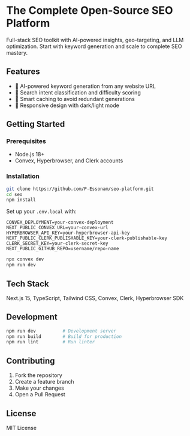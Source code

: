 # The Complete Open-Source SEO Platform

Full-stack SEO toolkit with AI-powered insights, geo-targeting, and LLM optimization. Start with keyword generation and scale to complete SEO mastery.

## Features

- 🤖 AI-powered keyword generation from any website URL
- 🎯 Search intent classification and difficulty scoring
- 💾 Smart caching to avoid redundant generations
- 📱 Responsive design with dark/light mode

## Getting Started

### Prerequisites
- Node.js 18+
- Convex, Hyperbrowser, and Clerk accounts

### Installation

```bash
git clone https://github.com/P-Essonam/seo-platform.git
cd seo
npm install
```

Set up your `.env.local` with:
```env
CONVEX_DEPLOYMENT=your-convex-deployment
NEXT_PUBLIC_CONVEX_URL=your-convex-url
HYPERBROWSER_API_KEY=your-hyperbrowser-api-key
NEXT_PUBLIC_CLERK_PUBLISHABLE_KEY=your-clerk-publishable-key
CLERK_SECRET_KEY=your-clerk-secret-key
NEXT_PUBLIC_GITHUB_REPO=username/repo-name
```

```bash
npx convex dev
npm run dev
```

## Tech Stack

Next.js 15, TypeScript, Tailwind CSS, Convex, Clerk, Hyperbrowser SDK

## Development

```bash
npm run dev          # Development server
npm run build        # Build for production
npm run lint         # Run linter
```

## Contributing

1. Fork the repository
2. Create a feature branch
3. Make your changes
4. Open a Pull Request

## License

MIT License